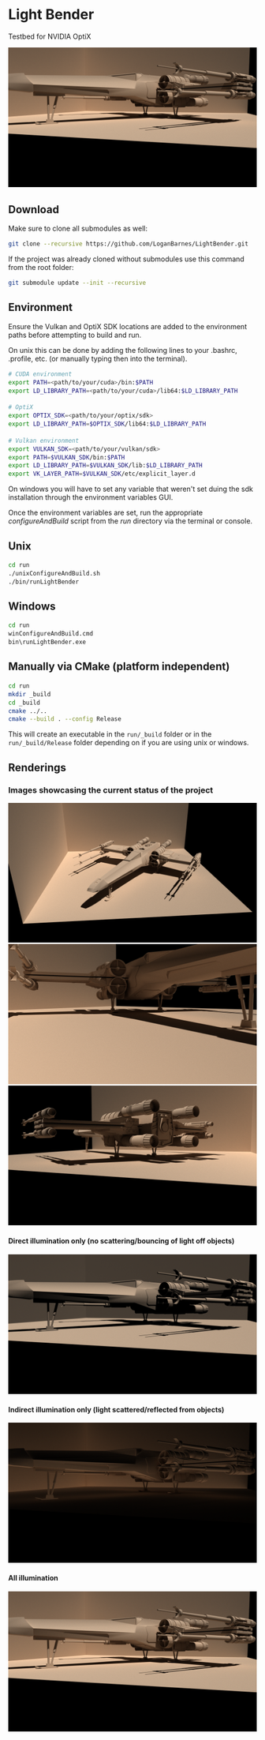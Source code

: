
Light Bender
============

Testbed for NVIDIA OptiX

![](renderings/xwing/png/x-wing_both.png)


Download
--------
Make sure to clone all submodules as well:

```bash
git clone --recursive https://github.com/LoganBarnes/LightBender.git
```

If the project was already cloned without submodules use this command from the root folder:

```bash
git submodule update --init --recursive
```


Environment
-----------

Ensure the Vulkan and OptiX SDK locations are added to the environment paths before attempting to build and run.

On unix this can be done by adding the following lines to your .bashrc, .profile, etc. (or manually typing then into the terminal).

```bash
# CUDA environment
export PATH=<path/to/your/cuda>/bin:$PATH
export LD_LIBRARY_PATH=<path/to/your/cuda>/lib64:$LD_LIBRARY_PATH

# OptiX
export OPTIX_SDK=<path/to/your/optix/sdk>
export LD_LIBRARY_PATH=$OPTIX_SDK/lib64:$LD_LIBRARY_PATH

# Vulkan environment
export VULKAN_SDK=<path/to/your/vulkan/sdk>
export PATH=$VULKAN_SDK/bin:$PATH
export LD_LIBRARY_PATH=$VULKAN_SDK/lib:$LD_LIBRARY_PATH
export VK_LAYER_PATH=$VULKAN_SDK/etc/explicit_layer.d
```

On windows you will have to set any variable that weren't set duing the sdk installation through the environment variables GUI.

Once the environment variables are set, run the appropriate *configureAndBuild* script from the *run* directory via the terminal or console.


Unix
----

```bash
cd run
./unixConfigureAndBuild.sh
./bin/runLightBender
```


Windows
-------

```bash
cd run
winConfigureAndBuild.cmd
bin\runLightBender.exe
```


Manually via CMake (platform independent)
------------------------------------------

```bash
cd run
mkdir _build
cd _build
cmake ../..
cmake --build . --config Release
```

This will create an executable in the ```run/_build``` folder or in the ```run/_build/Release``` folder depending on if you are using unix or windows.



Renderings
----------

### Images showcasing the current status of the project


![](renderings/xwing/png/x-wing_front.png)
![](renderings/xwing/png/x-wing_under.png)
![](renderings/xwing/png/x-wing_back.png)

#### Direct illumination only (no scattering/bouncing of light off objects)
![](renderings/xwing/png/x-wing_direct.png)

#### Indirect illumination only (light scattered/reflected from objects)
![](renderings/xwing/png/x-wing_indirect.png)

#### All illumination
![](renderings/xwing/png/x-wing_both.png)

